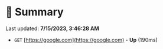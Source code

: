 # 📖 Summary
Last updated: **7/15/2023, 3:46:28 AM**

- `GET` [https://google.com](https://google.com) - **Up** (190ms)
